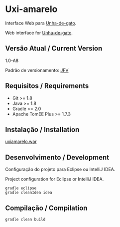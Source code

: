 # Uxi-amarelo

Interface Web para [Unha-de-gato](http://joseflavio.com/unhadegato).

Web interface for [Unha-de-gato](http://joseflavio.com/unhadegato).

## Versão Atual / Current Version

1.0-A8

Padrão de versionamento: [JFV](http://joseflavio.com/jfv)

## Requisitos / Requirements

* Git >= 1.8
* Java >= 1.8
* Gradle >= 2.0
* Apache TomEE Plus >= 1.7.3

## Instalação / Installation

[uxiamarelo.war](https://github.com/joseflaviojr/uxiamarelo/releases/download/1.0-A8/uxiamarelo.war)

## Desenvolvimento / Development

Configuração do projeto para Eclipse ou IntelliJ IDEA.

Project configuration for Eclipse or IntelliJ IDEA.

    gradle eclipse
    gradle cleanIdea idea

## Compilação / Compilation

    gradle clean build
